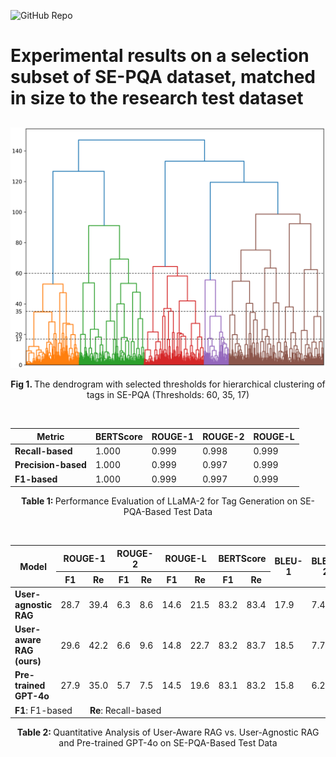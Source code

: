 ![GitHub Repo](https://img.shields.io/badge/Research-Paper-blue)
# **Experimental results on a selection subset of SE-PQA dataset, matched in size to the research test dataset**
## 
<p align="justify">
<p align="center"><img src="Dendrogram.png" width="550" alt="Clustering dendrogram"></p>
<p align="center"><b> Fig 1. </b> The dendrogram with selected thresholds for hierarchical clustering of tags in SE-PQA (Thresholds: 60, 35, 17)</p>  
<br>

<table border="0" cellspacing="0" cellpadding="6" align="center">
  <thead>
    <tr>
      <th>Metric</th>
      <th>BERTScore</th>
      <th>ROUGE-1</th>
      <th>ROUGE-2</th>
      <th>ROUGE-L</th>
    </tr>
  </thead>
  <tbody>
    <tr>
      <td><b>Recall-based</b></td>
      <td>1.000</td>
      <td>0.999</td>
      <td>0.998</td>
      <td>0.999</td>
    </tr>
    <tr>
      <td><b>Precision-based</b></td>
      <td>1.000</td>
      <td>0.999</td>
      <td>0.997</td>
      <td>0.999</td>
    </tr>
    <tr>
      <td><b>F1-based</b></td>
      <td>1.000</td>
      <td>0.999</td>
      <td>0.997</td>
      <td>0.999</td>
    </tr>
  </tbody>
</table>

<p align="center"><b> Table 1: </b> Performance Evaluation of LLaMA-2 for Tag Generation on SE-PQA-Based Test Data </p>

<br>
<table border="0" cellspacing="0" cellpadding="6" align= "center">
  <thead>
    <tr>
      <th rowspan="2">Model</th>
      <th colspan="2">ROUGE-1</th>
      <th colspan="2">ROUGE-2</th>
      <th colspan="2">ROUGE-L</th>
      <th colspan="2">BERTScore</th>
      <th rowspan="2">BLEU-1</th>
      <th rowspan="2">BLEU-2</th>
      <th rowspan="2">METEOR</th>
      <th rowspan="2">Perplexity</th>
    </tr>
    <tr>
      <th>F1</th><th>Re</th>
      <th>F1</th><th>Re</th>
      <th>F1</th><th>Re</th>
      <th>F1</th><th>Re</th>
    </tr>
  </thead>
  <tbody>
    <tr>
      <td><b>User-agnostic RAG</b></td>
      <td>28.7</td><td>39.4</td>
      <td>6.3</td><td>8.6</td>
      <td>14.6</td><td>21.5</td>
      <td>83.2</td><td>83.4</td>
      <td>17.9</td><td>7.4</td><td>18.5</td><td>31.00</td>
    </tr>
    <tr>
      <td><b>User-aware RAG (ours)</b></td>
      <td>29.6</td><td>42.2</td>
      <td>6.6</td><td>9.6</td>
      <td>14.8</td><td>22.7</td>
      <td>83.2</td><td>83.7</td>
      <td>18.5</td><td>7.7</td><td>19.1</td><td>32.30</td>
    </tr>
    <tr>
      <td><b>Pre-trained GPT-4o</b></td>
      <td>27.9</td><td>35.0</td>
      <td>5.7</td><td>7.5</td>
      <td>14.5</td><td>19.6</td>
      <td>83.1</td><td>83.2</td>
      <td>15.8</td><td>6.2</td><td>15.9</td><td>39.27</td>
    </tr>
      <tr>
          <td colspan="13"><b>F1</b>: F1-based  <b>Re</b>: Recall-based</td>
      </tr>
  </tbody>
</table>


<p align="center"><b> Table 2: </b> Quantitative Analysis of User-Aware RAG vs. User-Agnostic RAG and Pre-trained GPT-4o on SE-PQA-Based Test Data </p>

</p>
